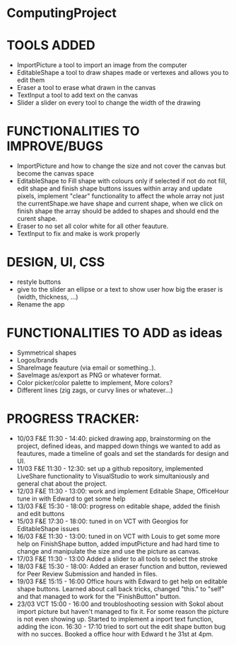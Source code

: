 # ComputingProject

# TOOLS ADDED
- ImportPicture a tool to import an image from the computer
- EditableShape a tool to draw shapes made or vertexes and allows you to edit them 
- Eraser a tool to erase what drawn in the canvas 
- TextInput a tool to add text on the canvas 
- Slider a slider on every tool to change the width of the drawing

# FUNCTIONALITIES TO IMPROVE/BUGS
- ImportPicture and how to change the size and not cover the canvas but become the canvas space
- EditableShape to Fill shape with colours only if selected if not do not fill, edit shape and finish shape buttons issues within array and update pixels, implement "clear" functionality to affect the whole array not just the currentShape.we have shape and current shape, when we click on finish shape the array should be added to shapes and should end the curent shape.
- Eraser to no set all color white for all other feauture. 
- TextInput to fix and make is work properly 

# DESIGN, UI, CSS
- restyle buttons 
- give to the slider an ellipse or a text to show user how big the eraser is (width, thickness, ...)
- Rename the app

# FUNCTIONALITIES TO ADD as ideas 
- Symmetrical shapes
- Logos/brands
- ShareImage feauture (via email or something..).
- SaveImage as/export as PNG or whatever format.
- Color picker/color palette to implement, More colors?
- Different lines (zig zags, or curvy lines or whatever...)


# PROGRESS TRACKER: 
- 10/03 F&E 11:30 - 14:40: picked drawing app, brainstorming on the project, defined ideas, and mapped down things we wanted to add as feautures, made a timeline of goals and set the standards for design and UI.
- 11/03 F&E 11:30 - 12:30: set up a github repository, implemented LiveShare functionality to VisualStudio to work simultaniously and general chat about the project.
- 12/03 F&E 11:30 - 13:00: work  and implement Editable Shape, OfficeHour tune in with Edward to get some help 
- 13/03 F&E 15:30 - 18:00: progress on editable shape, added the finish and edit buttons
- 15/03 F&E 17:30 - 18:00: tuned in on VCT with Georgios for EditableShape issues
- 16/03 F&E 11:30 - 13:00: tuned in on VCT with Louis to get some more help on FinishShape button, added imputPicture and had hard time to change and manipulate the size and use the picture as canvas.
- 17/03 F&E 11:30 - 13:00 Added a slider to all tools to select the stroke 
- 18/03 F&E 15:30 - 18:00: Added an eraser function and button, reviewed for Peer Review Submission and handed in files.
- 19/03 F&E 15:15 - 16:00 Office hours with Edward to get help on editable shape buttons. Learned about call back tricks, changed "this." to "self" and that managed to work for the "FinishButton" button. 
- 23/03 VCT 15:00 - 16:00 and troubloshooting session with Sokol about import picture but haven't managed to fix it. For some reason the picture is not even showing up. 
Started to implement a inport text function, adding the icon.
16:30 - 17:10 tried to sort out the edit shape button bug with no succes. Booked a office hour with Edward t    he 31st at 4pm.

